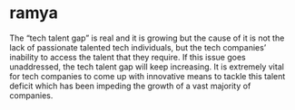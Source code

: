 # ramya
The “tech talent gap” is real and it is growing but the cause of it is not the lack of passionate talented tech individuals, but the tech companies’ inability to access the talent that they require. If this issue goes unaddressed, the tech talent gap will keep increasing. It is extremely vital for tech companies to come up with innovative means to tackle this talent deficit which has been impeding the growth of a vast majority of companies.
